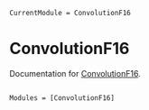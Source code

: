 ```@meta
CurrentModule = ConvolutionF16
```

# ConvolutionF16

Documentation for [ConvolutionF16](https://github.com/kchu25/ConvolutionF16.jl).

```@index
```

```@autodocs
Modules = [ConvolutionF16]
```
